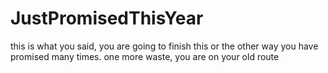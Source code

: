 # JustPromisedThisYear
this is what you said, you are going to finish this or the other way
you have promised many times. 
one more waste, you are on your old route
